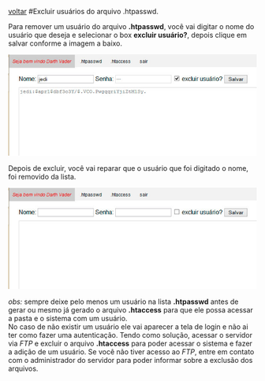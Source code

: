 [voltar](https://github.com/gustavomathias/musicall/blob/master/guia_rapido/README.md)
#Excluir usuários do arquivo .htpasswd.

Para remover um usuário do arquivo **.htpasswd**, você vai digitar o nome do usuário que deseja e selecionar o box **excluir usuário?**, depois clique em salvar conforme a imagem a baixo.<br/>

![alt adicionar](imagem/le_tela-excluir1.jpg)

Depois de excluir, você vai reparar que o usuário que foi digitado o nome, foi removido da lista.<br/>

![alt adicionar](imagem/le_tela-excluir2.jpg)

*obs:* sempre deixe pelo menos um usuário na lista **.htpasswd** antes de gerar ou mesmo já gerado o arquivo **.htaccess** para que ele possa acessar a pasta e o sistema com um usuário.<br>
No caso de não existir um usuário ele vai aparecer a tela de login e não ai ter como fazer uma autenticação. Tendo como solução, acessar o servidor via *FTP* e excluir o arquivo **.htaccess** para poder acessar o sistema e fazer a adição de um usuário. Se você não tiver acesso ao *FTP*, entre em contato com o administrador do servidor para poder informar sobre a exclusão dos arquivos.
